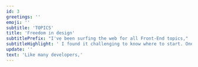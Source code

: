 ```yaml
---
id: 3
greetings: ''
emoji: ''
subtitle: 'TOPICS'
title: 'Freedom in design'
subtitlePrefix: "I've been surfing the web for all Front-End topics,"
subtitleHighlight: ' I found it challenging to know where to start. One thing was clear: I wanted the ability to create free-flowing layouts to display my work as I wished. This desire for customization led me from Squarespace, Adobe Muse (which is no longer available), to frameworks like Bootstrap, and finally to the world of Flexbox and CSS Grid.'
update: ''
text: 'Like many developers,'
---
```


